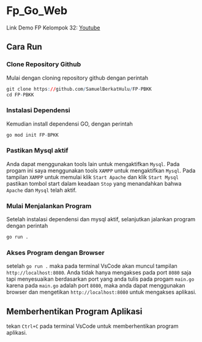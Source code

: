 # Fp_Go_Web

Link Demo FP Kelompok 32:
[Youtube](https://www.youtube.com/live/IvIPQFeuOug?si=3cPXopVnB9peyNhB&t=75)


## Cara Run
### **Clone Repository Github**
Mulai dengan cloning repository github dengan perintah
```R
git clone https://github.com/SamuelBerkatHulu/FP-PBKK
cd FP-PBKK
 ```
### **Instalasi Dependensi**
Kemudian install dependensi GO, dengan perintah 
```R
go mod init FP-BPKK
```
### **Pastikan Mysql aktif**
Anda dapat menggunakan tools lain untuk mengaktifkan `Mysql`. Pada progam ini saya menggunakan tools `XAMPP` untuk mengaktifkan `Mysql`.
Pada tampilan `XAMPP` untuk memulai klik `Start Apache` dan klik `Start Mysql` pastikan tombol start dalam keadaan `Stop` yang menandahkan bahwa `Apache` dan `Mysql` telah aktif. 

### **Mulai Menjalankan Program**
Setelah instalasi dependensi dan mysql aktif, selanjutkan jalankan program dengan perintah
```R
go run .
```
### **Akses Program dengan Browser**
setelah `go run .` maka pada terminal VsCode akan muncul tampilan `http://localhost:8080`. Anda tidak hanya mengakses pada port `8080` saja tapi menyesuaikan berdasarkan port yang anda tulis pada progam `main.go`
karena pada `main.go` adalah port `8080`, maka anda dapat menggunakan browser dan mengetikan `http://localhost:8080` untuk mengakses aplikasi.

## **Memberhentikan Program Aplikasi**
tekan `Ctrl+C` pada terminal VsCode untuk memberhentikan program aplikasi.

